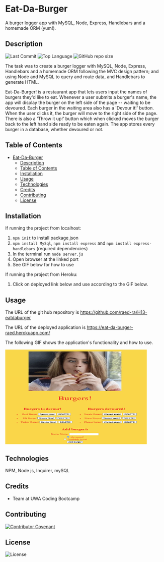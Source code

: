 # Eat-Da-Burger
A burger logger app with MySQL, Node, Express, Handlebars and a homemade ORM (yum!). 

## Description 
![Last Commit](https://img.shields.io/github/last-commit/cazb67/burger) ![Top Language](https://img.shields.io/github/languages/top/cazb67/burger) ![GitHub repo size](https://img.shields.io/github/repo-size/cazb67/burger)

The task was to create a burger logger with MySQL, Node, Express, Handlebars and a homemade ORM following the MVC design pattern; and using Node and MySQL to query and route data, and Handlebars to generate HTML.

Eat-Da-Burger! is a restaurant app that lets users input the names of burgers they'd like to eat. Whenever a user submits a burger's name, the app will display the burger on the left side of the page -- waiting to be devoured. Each burger in the waiting area also has a 'Devour it!' button. When the user clicks it, the burger will move to the right side of the page. There is also a 'Throw it up!' button which when clicked moves the burger back to the left hand side ready to be eaten again. The app stores every burger in a database, whether devoured or not.

## Table of Contents
- [Eat-Da-Burger](#eat-da-burger)
  - [Description](#description)
  - [Table of Contents](#table-of-contents)
  - [Installation](#installation)
  - [Usage](#usage)
  - [Technologies](#technologies)
  - [Credits](#credits)
  - [Contributing](#contributing)
  - [License](#license)

## Installation
If running the project from localhost:
1. `npm init` to install package.json
2. `npm install MySql`, `npm install express` and `npm install express-handlebars` (required dependencies)
3. In the terminal run `node server.js`
4. Open browser at the linked port
5. See GIF below for how to use

If running the project from Heroku:
1. Click on deployed link below and use according to the GIF below.

## Usage
The URL of the git hub repository is https://github.com/raed-ra/H13-eatdaburger

The URL of the deployed application is https://eat-da-burger-raed.herokuapp.com/

The following GIF shows the application's functionality and how to use. 

<img src="public/assets/img/burgerapp.png" width="450" height="300" title="Eat-Da-Burger! App">

## Technologies
NPM, Node js, Inquirer, mySQL

## Credits
- Team at UWA Coding Bootcamp

## Contributing
[![Contributor Covenant](https://img.shields.io/badge/Contributor%20Covenant-v2.0%20adopted-ff69b4.svg)](code_of_conduct.md)

## License
![License](https://img.shields.io/github/license/cazb67/employee-tracker)  

